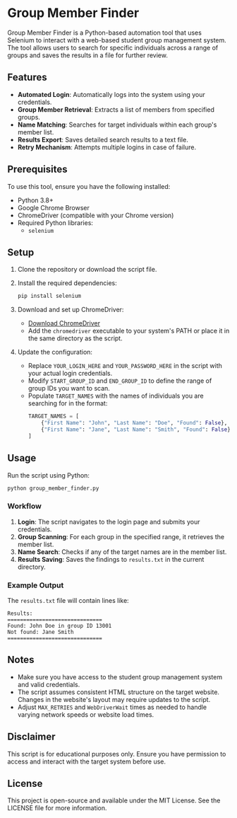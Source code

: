 # Group Member Finder

Group Member Finder is a Python-based automation tool that uses Selenium to interact with a web-based student group management system. The tool allows users to search for specific individuals across a range of groups and saves the results in a file for further review.

## Features

- **Automated Login**: Automatically logs into the system using your credentials.
- **Group Member Retrieval**: Extracts a list of members from specified groups.
- **Name Matching**: Searches for target individuals within each group's member list.
- **Results Export**: Saves detailed search results to a text file.
- **Retry Mechanism**: Attempts multiple logins in case of failure.

## Prerequisites

To use this tool, ensure you have the following installed:

- Python 3.8+
- Google Chrome Browser
- ChromeDriver (compatible with your Chrome version)
- Required Python libraries:
  - `selenium`

## Setup

1. Clone the repository or download the script file.
2. Install the required dependencies:

   ```bash
   pip install selenium
   ```
3. Download and set up ChromeDriver:
   - [Download ChromeDriver](https://sites.google.com/chromium.org/driver/)
   - Add the `chromedriver` executable to your system's PATH or place it in the same directory as the script.

4. Update the configuration:
   - Replace `YOUR_LOGIN_HERE` and `YOUR_PASSWORD_HERE` in the script with your actual login credentials.
   - Modify `START_GROUP_ID` and `END_GROUP_ID` to define the range of group IDs you want to scan.
   - Populate `TARGET_NAMES` with the names of individuals you are searching for in the format:
     ```python
     TARGET_NAMES = [
         {"First Name": "John", "Last Name": "Doe", "Found": False},
         {"First Name": "Jane", "Last Name": "Smith", "Found": False}
     ]
     ```

## Usage

Run the script using Python:

```bash
python group_member_finder.py
```

### Workflow

1. **Login**: The script navigates to the login page and submits your credentials.
2. **Group Scanning**: For each group in the specified range, it retrieves the member list.
3. **Name Search**: Checks if any of the target names are in the member list.
4. **Results Saving**: Saves the findings to `results.txt` in the current directory.

### Example Output

The `results.txt` file will contain lines like:

```
Results:
==============================
Found: John Doe in group ID 13001
Not found: Jane Smith
==============================
```

## Notes

- Make sure you have access to the student group management system and valid credentials.
- The script assumes consistent HTML structure on the target website. Changes in the website's layout may require updates to the script.
- Adjust `MAX_RETRIES` and `WebDriverWait` times as needed to handle varying network speeds or website load times.

## Disclaimer

This script is for educational purposes only. Ensure you have permission to access and interact with the target system before use.

## License

This project is open-source and available under the MIT License. See the LICENSE file for more information.
